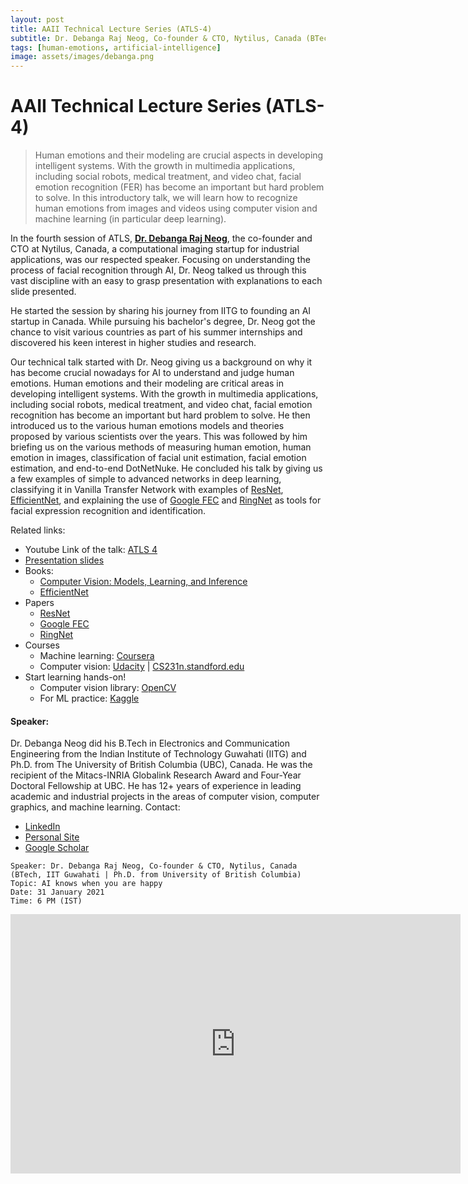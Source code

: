 ```yaml
---
layout: post
title: AAII Technical Lecture Series (ATLS-4)
subtitle: Dr. Debanga Raj Neog, Co-founder & CTO, Nytilus, Canada (BTech, IIT Guwahati | Ph.D. from University of British Columbia)
tags: [human-emotions, artificial-intelligence]
image: assets/images/debanga.png
---
```


# AAII Technical Lecture Series (ATLS-4)

>Human emotions and their modeling are crucial aspects in developing intelligent systems. With the growth in multimedia applications, including social robots, medical treatment, and video chat, facial emotion recognition (FER) has become an important but hard problem to solve. In this introductory talk, we will learn how to recognize human emotions from images and videos using computer vision and machine learning (in particular deep learning).

In the fourth session of ATLS, **[Dr. Debanga Raj Neog](https://www.nytilus.com/)**, the co-founder and CTO at Nytilus, Canada, a computational imaging startup for industrial applications, was our respected speaker. Focusing on understanding the process of facial recognition through AI, Dr. Neog talked us through this vast discipline with an easy to grasp presentation with explanations to each slide presented. 

He started the session by sharing his journey from IITG to founding an AI startup in Canada. While pursuing his bachelor's degree, Dr. Neog got the chance to visit various countries as part of his summer internships and discovered his keen interest in higher studies and research. 

Our technical talk started with Dr. Neog giving us a background on why it has become crucial nowadays for AI to understand and judge human emotions. Human emotions and their modeling are critical areas in developing intelligent systems. With the growth in multimedia applications, including social robots, medical treatment, and video chat, facial emotion recognition has become an important but hard problem to solve. He then introduced us to the various human emotions models and theories proposed by various scientists over the years. This was followed by him briefing us on the various methods of measuring human emotion, human emotion in images, classification of facial unit estimation, facial emotion estimation, and end-to-end DotNetNuke. He concluded his talk by giving us a few examples of simple to advanced networks in deep learning, classifying it in Vanilla Transfer Network with examples of [ResNet](https://arxiv.org/pdf/1512.03385.pdf), [EfficientNet](https://ai.googleblog.com/2019/05/efficientnet-improving-accuracy-and.html), and explaining the use of [Google FEC](https://arxiv.org/pdf/1811.11283.pdf) and [RingNet](https://ringnet.is.tue.mpg.de/) as tools for facial expression recognition and identification. 

Related links:
- Youtube Link of the talk: [ATLS 4](https://www.youtube.com/watch?v=cIkv1A5C4i4)
- [Presentation slides](https://drive.google.com/file/d/1f8ihAWVHLhjvzzE6EbusJP9MIXoseWD7/view?usp=sharing) 
- Books:
    - [Computer Vision: Models, Learning, and Inference](https://amzn.to/2rxrdOF)
    - [EfficientNet](https://ai.googleblog.com/2019/05/efficientnet-improving-accuracy-and.html)
- Papers
    - [ResNet](https://arxiv.org/pdf/1512.03385.pdf)
    - [Google FEC](https://arxiv.org/pdf/1811.11283.pdf)
    - [RingNet](https://ringnet.is.tue.mpg.de/)
- Courses
    - Machine learning: [Coursera](https://www.coursera.org/learn/machine-learning)
    - Computer vision: [Udacity](https://www.udacity.com/course/introduction-to-computer-vision--ud810) | [CS231n.standford.edu](http://cs231n.stanford.edu/) 
- Start learning hands-on!
    - Computer vision library: [OpenCV](https://www.learnopencv.com/)
    - For ML practice: [Kaggle](https://www.kaggle.com/)

#### Speaker:
Dr. Debanga Neog  did his B.Tech in Electronics and Communication Engineering from the Indian Institute of Technology Guwahati (IITG) and Ph.D. from The University of British Columbia (UBC), Canada. He was the recipient of the Mitacs-INRIA Globalink Research Award and Four-Year Doctoral Fellowship at UBC. He has 12+ years of experience in leading academic and industrial projects in the areas of computer vision, computer graphics, and machine learning. 
Contact: 
- [LinkedIn](https://www.linkedin.com/in/debanga/)
- [Personal Site](https://debanga.github.io/)
- [Google Scholar](https://scholar.google.ca/citations?user=a7LQA8cAAAAJ&hl=en)

```
Speaker: Dr. Debanga Raj Neog, Co-founder & CTO, Nytilus, Canada (BTech, IIT Guwahati | Ph.D. from University of British Columbia)
Topic: AI knows when you are happy 
Date: 31 January 2021 
Time: 6 PM (IST)
```
<iframe width="720" height="415" src="https://www.youtube.com/embed/cIkv1A5C4i4" title="YouTube video player" frameborder="0" allow="accelerometer; autoplay; clipboard-write; encrypted-media; gyroscope; picture-in-picture" allowfullscreen></iframe>

